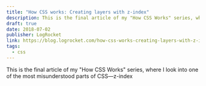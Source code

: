 ```yaml
---
title: "How CSS works: Creating layers with z-index"
description: This is the final article of my "How CSS Works" series, where I look into one of the most misunderstood parts of CSS—z-index
draft: true
date: 2018-07-02
publisher: LogRocket
link: https://blog.logrocket.com/how-css-works-creating-layers-with-z-index-6a20afe1550e/
tags: 
  - css
---
```


This is the final article of my "How CSS Works" series, where I look into one of the most misunderstood parts of CSS—z-index